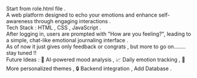 Start from role.html file .                                                       
A web platform designed to echo your emotions and enhance self-awareness through engaging interactions   .                
Tech Stack :  HTML , CSS , JavaScript  .                          
After logging in, users are prompted with "How are you feeling?", leading to a simple, chat-like emotional journaling interface  .         
As of now it just gives only feedback or congrats , but more to go on........ stay tuned !!        
Future Ideas :  🧠 AI-powered mood analysis , 📈 Daily emotion tracking , 🎨 More personalized themes , 🔒 Backend integration , Add Database  .
